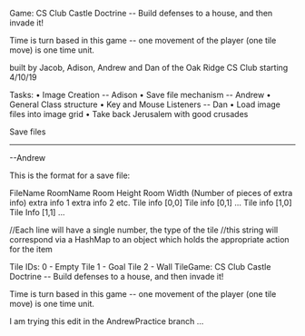 Game: CS Club Castle Doctrine -- 
Build defenses to a house, and then invade it!

Time is turn based in this game -- one movement of the player (one tile move) is one time unit.


built by Jacob, Adison, Andrew and Dan of the Oak Ridge CS Club starting 4/10/19

Tasks:
• Image Creation -- Adison
• Save file mechanism -- Andrew
• General Class structure
• Key and Mouse Listeners -- Dan
• Load image files into image grid
• Take back Jerusalem with good crusades




Save files
____________
--Andrew

This is the format for a save file:

FileName RoomName Room Height Room Width (Number of pieces of extra info)
extra info 1
extra info 2
etc.
Tile info [0,0] Tile info [0,1] ...
Tile info [1,0] Tile Info [1,1] ...

//Each line will have a single number, the type of the tile
//this string will correspond via a HashMap to an object which holds the appropriate action for the item

Tile IDs:
0 - Empty Tile
1 - Goal Tile
2 - Wall TileGame: CS Club Castle Doctrine -- 
Build defenses to a house, and then invade it!

Time is turn based in this game -- one movement of the player (one tile move) is one time unit.


I am trying this edit in the AndrewPractice branch ... 
